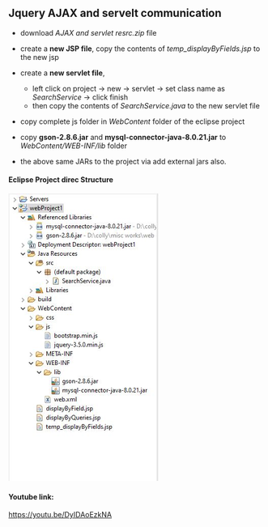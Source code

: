 ## Jquery AJAX and servelt communication

- download *AJAX and servlet resrc.zip* file 

- create a __new JSP file__, copy the contents of _temp_displayByFields.jsp_ to the new jsp

- create a __new servlet file__, 
    - left click on project -> new -> servlet -> set class name as *SearchService* -> click finish
    - then copy the contents of *SearchService.java* to the new servlet file

- copy complete js folder in _WebContent_ folder of the eclipse project

- copy **gson-2.8.6.jar** and **mysql-connector-java-8.0.21.jar** to *WebContent/WEB-INF/lib* folder

- the above same JARs to the project via add external jars also.


#### Eclipse Project direc Structure

![project directory struc](https://github.com/somewhat-devs/labtechproject/blob/master/AJAX%20and%20servlet%20resrc/project%20direc%20structure.JPG?raw=true )

#### Youtube link: 
https://youtu.be/DyIDAoEzkNA

